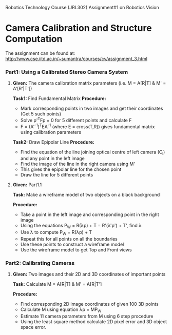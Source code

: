 Robotics Technology Course (JRL302) Assignment#1 on Robotics Vision

# Camera Calibration and Structure Computation
The assignment can be found at: http://www.cse.iitd.ac.in/~sumantra/courses/cv/assignment_3.html


### Part1: Using a Calibrated Stereo Camera System

1. **Given:** The camera calibration matrix parameters (i.e. M = A[R|T] & M' = A'[R'|T'])
   
   **Task1:** Find Fundamental Matrix
   **Procedure:**
    - Mark corresponding points in two images and get their coordinates (Get 5  such points)
    - Solve p'<sup>T</sup>Fp = 0 for 5 different points and calculate F
    - F = (A'<sup>-1</sup>)<sup>T</sup>EA<sup>-1</sup> (where E = cross(T,R)) gives fundamental matrix using calibration parameters
  	
   **Task2:** Draw Epipolar Line
   **Procedure:**
    - Find the equation of the line joining optical centre of left camera (C<sub>l</sub>) and any point in the left image
    - Find the image of the line in the right camera using M'
    - This gives the epipolar line for the chosen point
    - Draw the line for 5 different points

2. **Given:** Part1.1

    **Task:** Make a wireframe model of two objects on a black background

    **Procedure:**
    - Take a point in the left image and corresponding point in the right image
    - Using the equations P<sub>W</sub> = R(λp) + T = R'(λ'p') + T', find λ
    - Use λ to compute P<sub>W</sub> = R(λp) + T
    - Repeat this for all points on all the boundaries
    - Use these points to construct a wireframe model
    - Use the wireframe model to get Top and Front views

### Part2: Calibrating Cameras

1. **Given:** Two images and their 2D and 3D coordinates of important points

    **Task:** Calculate M = A[R|T] & M' = A[R|T']

    **Procedure:**
    - Find corresponding 2D image coordinates of given 100 3D points
    - Calculate M using equation λp = MP<sub>W</sub>
    - Estimate 11 camera parameters from M using 6 step procedure
    - Using the least square method calculate 2D pixel error and 3D object space error.

